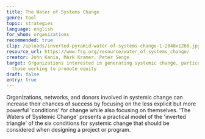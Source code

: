 ```yaml
---
title: The Water of Systems Change
genre: tool
topic: strategies
language: english
for_whom: organizations
recommended: true
clip: /uploads/inverted-pyramid-water-of-systems-change-1-2048x1260.jpg
resource_url: https://www.fsg.org/resource/water_of_systems_change/
creator: John Kania, Mark Kramer, Peter Senge
target: Organizations interested in generating systemic change, particularly
  those working to promote equity
draft: false
entry: true
---
```

<!--StartFragment-->

Organizations, networks, and donors involved in systemic change can increase their chances of success by focusing on the less explicit but more powerful 'conditions' for change while also focusing on themselves. 'The Waters of Systemic Change' presents a practical model of the 'inverted triangle' of the six conditions for systemic change that should be considered when designing a project or program.

<!--EndFragment-->